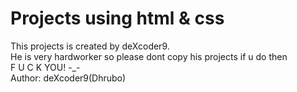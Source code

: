 # Projects using html & css

This projects is created by deXcoder9.
<br>
 He is very hardworker so please dont copy his projects if u do then
<br> 
F     U    C     K          YOU!  -_-
<br>
Author: deXcoder9(Dhrubo)